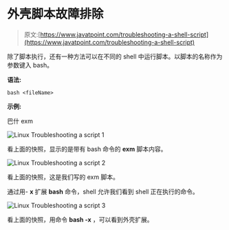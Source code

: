 # 外壳脚本故障排除

> 原文:[https://www.javatpoint.com/troubleshooting-a-shell-script](https://www.javatpoint.com/troubleshooting-a-shell-script)

除了脚本执行，还有一种方法可以在不同的 shell 中运行脚本。以脚本的名称作为参数键入 bash。

**语法:**

```
bash <fileName>

```

**示例:**

巴什 exm

![Linux Troubleshooting a script 1](../Images/7f39d45653d061460135f3e888314dc1.png)

看上面的快照，显示的是带有 bash 命令的 **exm** 脚本内容。

![Linux Troubleshooting a script 2](../Images/3a2b38b0dbb5ba3e997a16fafde5504a.png)

看上面的快照，这是我们写的 exm 脚本。

通过用- **x** 扩展 **bash** 命令，shell 允许我们看到 shell 正在执行的命令。

![Linux Troubleshooting a script 3](../Images/4b0be441e10c40115cff02fb04fed597.png)

看上面的快照，用命令 **bash -x** ，可以看到外壳扩展。